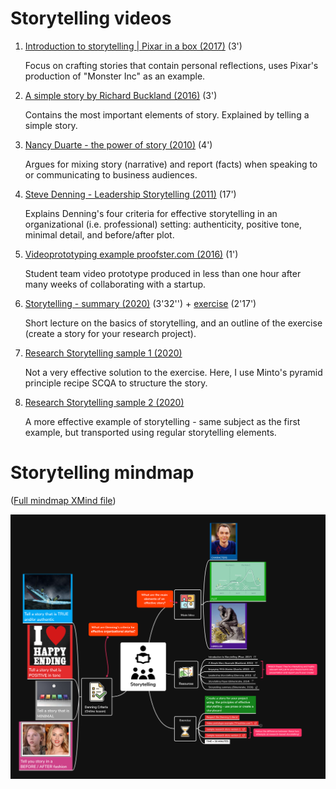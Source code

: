 

# Storytelling videos

1.  [Introduction to storytelling | Pixar in a box (2017)](https://youtu.be/ru84HBS7B_4) (3')
    
    Focus on crafting stories that contain personal reflections, uses
    Pixar's production of "Monster Inc" as an example.

2.  [A simple story by Richard Buckland (2016)](https://youtu.be/G8GR9hJ7lEY) (3')
    
    Contains the most important elements of story. Explained by
    telling a simple story.

1.  [Nancy Duarte - the power of story (2010)](https://youtu.be/GY3u6QuZXEs) (4')
    
    Argues for mixing story (narrative) and report (facts) when
    speaking to or communicating to business audiences.

2.  [Steve Denning - Leadership Storytelling (2011)](https://youtu.be/RipHYzhKCuI) (17')
    
    Explains Denning's four criteria for effective storytelling in an
    organizational (i.e. professional) setting: authenticity,
    positive tone, minimal detail, and before/after plot.

3.  [Videoprototyping example proofster.com (2016)](https://youtu.be/4MNPjWxy5Bg) (1')
    
    Student team video prototype produced in less than one hour after
    many weeks of collaborating with a startup.

4.  [Storytelling - summary (2020)](https://youtu.be/3ljt5fKVryg) (3'32'') + [exercise](https://youtu.be/94qw2drvl-k) (2'17')
    
    Short lecture on the basics of storytelling, and an outline of
    the exercise (create a story for your research project).

5.  [Research Storytelling sample 1 (2020)](https://youtu.be/xMuBp1U-rew)
    
    Not a very effective solution to the exercise. Here, I use
    Minto's pyramid principle recipe SCQA to structure the story.

6.  [Research Storytelling sample 2 (2020)](https://youtu.be/ebOqbdzIoU4)
    
    A more effective example of storytelling - same subject as the
    first example, but transported using regular storytelling
    elements.


# Storytelling mindmap

([Full mindmap XMind file](https://github.com/birkenkrahe/mod482/blob/main/6_storytelling/6_storytelling.xmind))

![img](./img/mindmap.png)

